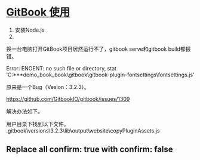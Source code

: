 # [GitBook 使用](https://blog.csdn.net/lu_embedded/article/details/81100704)



1. 安装Node.js
2. 



换一台电脑打开GitBook项目居然运行不了，gitbook serve和gitbook build都报错。

Error: ENOENT: no such file or directory, stat ‘C:***demo_book\_book\gitbook\gitbook-plugin-fontsettings\fontsettings.js’

原来是一个Bug（Vesion：3.2.3）。

https://github.com/GitbookIO/gitbook/issues/1309

解决办法如下。

用户目录下找到以下文件。
<user>\.gitbook\versions\3.2.3\lib\output\website\copyPluginAssets.js

Replace all
confirm: true
with
confirm: false
--------------------- 
